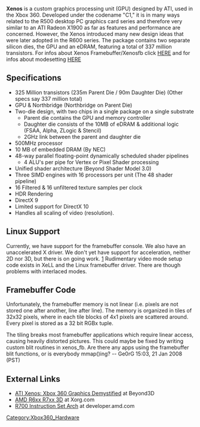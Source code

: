 **Xenos** is a custom graphics processing unit (GPU) designed by ATI,
used in the Xbox 360. Developed under the codename "C1," it is in many
ways related to the R500 desktop PC graphics card series and therefore
very similar to an ATI Radeon X1900 as far as features and performance
are concerned. However, the Xenos introduced many new design ideas that
were later adopted in the R600 series. The package contains two separate
silicon dies, the GPU and an eDRAM, featuring a total of 337 million
transistors. For infos about Xenos Framebuffer/Xenosfb click
[HERE](Xenos_Framebuffer "wikilink") and for infos about modesetting
[HERE](Modesetting "wikilink")

## Specifications

  - 325 Million transistors (235m Parent Die / 90m Daughter Die) (Other
    specs say 337 million total)
  - GPU & Northbridge (Northbridge on Parent Die)
  - Two-die design, with two chips in a single package on a single
    substrate
      - Parent die contains the GPU and memory controller
      - Daughter die consists of the 10MB of eDRAM & additional logic
        (FSAA, Alpha, ZLogic & Stencil)
      - 2GHz link between the parent and daughter die
  - 500MHz processor
  - 10 MB of embedded DRAM (By NEC)
  - 48-way parallel floating-point dynamically scheduled shader
    pipelines
      - 4 ALU's per pipe for Vertex or Pixel Shader processing
  - Unified shader architecture (Beyond Shader Model 3.0)
  - Three SIMD engines with 16 processors per unit (The 48 shader
    pipeline)
  - 16 Filtered & 16 unfiltered texture samples per clock
  - HDR Rendering
  - DirectX 9
  - Limited support for DirectX 10
  - Handles all scaling of video (resolution).

## Linux Support

Currently, we have support for the framebuffer console. We also have an
unaccelerated X driver. We don't yet have support for acceleration,
neither 2D nor 3D, but there is on going work.
[1](http://debugmo.de/2007/09/fear-triangles) Rudimentary video mode
setup code exists in XeLL and the Linux framebuffer driver. There are
though problems with interlaced modes.

## Framebuffer Code

Unfortunately, the framebuffer memory is not linear (i.e. pixels are not
stored one after another, line after line). The memory is organized in
tiles of 32x32 pixels, where in each tile blocks of 4x1 pixels are
scattered around. Every pixel is stored as a 32 bit RGBx tuple.

The tiling breaks most framebuffer applications which require linear
access, causing heavily distorted pictures. This could maybe be fixed by
writing custom blit routines in xenos_fb. Are there any apps using the
framebuffer blit functions, or is everybody mmap()ing? -- Ge0rG 15:03,
21 Jan 2008 (PST)

## External Links

  - [ATI Xenos: Xbox 360 Graphics
    Demystified](http://www.beyond3d.com/content/articles/4/) at
    Beyond3D
  - [AMD R6xx R7xx 3D](https://www.x.org/docs/AMD/old/R6xx_R7xx_3D.pdf) at
    Xorg.com
  - [R700 Instruction Set
    Arch](http://developer.amd.com/wordpress/media/2012/10/R700-Family_Instruction_Set_Architecture.pdf)
    at developer.amd.com

[Category:Xbox360_Hardware](Category_Xbox360_Hardware.md "wikilink")
